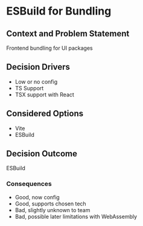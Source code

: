# ESBuild for Bundling

## Context and Problem Statement

Frontend bundling for UI packages

## Decision Drivers

* Low or no config
* TS Support
* TSX support with React

## Considered Options

* Vite
* ESBuild

## Decision Outcome

ESBuild

### Consequences

* Good, now config
* Good, supports chosen tech
* Bad, slightly unknown to team
* Bad, possible later limitations with WebAssembly
